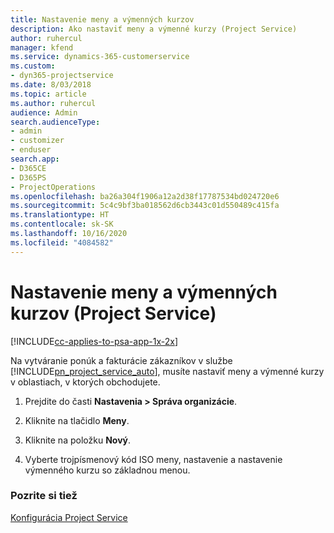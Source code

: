 ```yaml
---
title: Nastavenie meny a výmenných kurzov
description: Ako nastaviť meny a výmenné kurzy (Project Service)
author: ruhercul
manager: kfend
ms.service: dynamics-365-customerservice
ms.custom:
- dyn365-projectservice
ms.date: 8/03/2018
ms.topic: article
ms.author: ruhercul
audience: Admin
search.audienceType:
- admin
- customizer
- enduser
search.app:
- D365CE
- D365PS
- ProjectOperations
ms.openlocfilehash: ba26a304f1906a12a2d38f17787534bd024720e6
ms.sourcegitcommit: 5c4c9bf3ba018562d6cb3443c01d550489c415fa
ms.translationtype: HT
ms.contentlocale: sk-SK
ms.lasthandoff: 10/16/2020
ms.locfileid: "4084582"
---
```

# <a name="set-up-currencies-and-exchange-rates-project-service"></a>Nastavenie meny a výmenných kurzov (Project Service)

[!INCLUDE[cc-applies-to-psa-app-1x-2x](../includes/cc-applies-to-psa-app-1x-2x.md)]

Na vytváranie ponúk a fakturácie zákazníkov v službe [!INCLUDE[pn_project_service_auto](../includes/pn-project-service-auto.md)], musíte nastaviť meny a výmenné kurzy v oblastiach, v ktorých obchodujete.  
  
1.  Prejdite do časti **Nastavenia > Správa organizácie**.  
  
2.  Kliknite na tlačidlo **Meny**.  
  
3.  Kliknite na položku **Nový**.  
  
4.  Vyberte trojpísmenový kód ISO meny, nastavenie a nastavenie výmenného kurzu so základnou menou.  
  
### <a name="see-also"></a>Pozrite si tiež  
 [Konfigurácia Project Service](../psa/configure.md)
